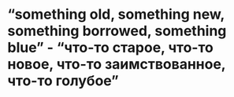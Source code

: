 # “something old, something new, something borrowed, something blue” - “что-то старое, что-то новое, что-то заимствованное, что-то голубое”
